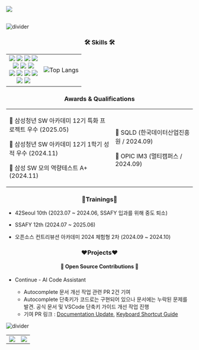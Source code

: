 <div class="header" align="ceter">
    <img src="https://capsule-render.vercel.app/api?type=venom&height=150&color=gradient&text=Hi,%20I'm%20minjee&desc=🌱&fontAlignY=40&descAlignY=75&reversal=false" />
</div>
<br>

![divider](https://capsule-render.vercel.app/api?type=rect&height=1&color=gradient)

<!-- more about me - skills, qualification, trainings, projects & studies, contact -->

<div class="body" align="left">

<h3 align="center">🛠 Skills 🛠</h3>
 <table>
   <tr>
    <td align="center">
        <div class="markup_style_sheet">
          <img src="https://img.shields.io/badge/markdown-000000?style=for-the-badge&logo=markdown&logoColor=white"/>
          <img src="https://img.shields.io/badge/html5-E34F26?style=for-the-badge&logo=html5&logoColor=white"/> 
          <img src="https://img.shields.io/badge/css-1572B6?style=for-the-badge&logo=css3&logoColor=white"/>
          <img src="https://img.shields.io/badge/tailwindcss-%2338B2AC.svg?style=for-the-badge&logo=tailwind-css&logoColor=white" />
        </div>
        <div class="programming_language">
          <img src="https://img.shields.io/badge/javascript-F7DF1E?style=for-the-badge&logo=javascript&logoColor=white"/>
          <img src="https://img.shields.io/badge/python-3776AB?style=for-the-badge&logo=python&logoColor=white"/>
          <img src="https://img.shields.io/badge/c-1572B6?style=for-the-badge&logo=c&logoColor=white"/>
        </div>
        <div class="library_framework">
          <img src="https://img.shields.io/badge/node.js-6DA55F?style=for-the-badge&logo=node.js&logoColor=white" />
          <img src="https://img.shields.io/badge/react-%2320232a.svg?style=for-the-badge&logo=react&logoColor=%2361DAFB" />
          <img src="https://img.shields.io/badge/vue.js-%2335495e.svg?style=for-the-badge&logo=vuedotjs&logoColor=%234FC08D" />
          <img src="https://img.shields.io/badge/typescript-%23007ACC.svg?style=for-the-badge&logo=typescript&logoColor=white" />
        </div>
        <div>
          <img src="https://img.shields.io/badge/-Tanstack%20Query-FF4154?style=for-the-badge&logo=react%20query&logoColor=white" />
          <img src="https://img.shields.io/badge/zustand-%2320232a.svg?style=for-the-badge&logo=react&logoColor=%2361DAFB" />
        </div>
    </td>
    <td>
     <img src="https://github-readme-stats.vercel.app/api/top-langs/?username=minjeeki&layout=compact&theme=tokyonight" alt="Top Langs"/>
    </td>
   </tr>
 </table>

<h3 align="center">Awards & Qualifications</h3>

 <table>
   <tr>
    <td>
        <div>
            <p>🏅 삼성청년 SW 아카데미 12기 특화 프로젝트 우수 (2025.05)</p>
            <p>🏅 삼성청년 SW 아카데미 12기 1학기 성적 우수 (2024.11)</p>
            <p>🏅 삼성 SW 모의 역량테스트 A+ (2024.11)</p>
        </div>
    </td>
    <td>
       <p>📜 SQLD (한국데이터산업진흥원 / 2024.09)</p>
       <p>📜 OPIC IM3 (멀티캠퍼스 / 2024.09)</p>
    </td>
   </tr>
 </table>

<h3 align="center">🌱Trainings🌱</h3>

* 42Seoul 10th (2023.07 ~ 2024.06, SSAFY 입과를 위해 중도 퇴소)

* SSAFY 12th (2024.07 ~ 2025.06)

* 오픈소스 컨트리뷰션 아카데미 2024 체험형 2차 (2024.09 ~ 2024.10)

<h3 align="center">❤️Projects❤️</h3>

<!-- <h4>🚀 Team Projects 🚀</h4>

* 

-->

<h4 align="center">🌟 Open Source Contributions 🌟</h4>

* Continue - AI Code Assistant

  - Autocomplete 문서 개선 작업 관련 PR 2건 기여
  - Autocomplete 단축키가 코드로는 구현되어 있으나 문서에는 누락된 문제를 발견. 공식 문서 및 VSCode 단축키 가이드 개선 작업 진행
  - 기여 PR 링크 : [Documentation Update](https://github.com/continuedev/continue/pull/2568), [Keyboard Shortcut Guide](https://github.com/continuedev/continue/pull/2571)


![divider](https://capsule-render.vercel.app/api?type=rect&height=1&color=gradient)

</div>

<!-- about my github - 어떻게 활용하고 있는지에 대한 설명 & github stat과 백준 stat -->
 <table>
   <tr>
    <td>
        <img src="https://github-readme-stats.vercel.app/api?username=minjeeki&show_icons=true&theme=radical" />
    </td>
    <td>
        <img src="http://mazassumnida.wtf/api/v2/generate_badge?boj=minjeeki" />
    </td>
   </tr>
 </table>


<!-- pin list - git commit 시간대 & recently activity -->

